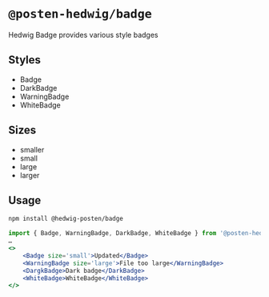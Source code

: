 # `@posten-hedwig/badge`

Hedwig Badge provides various style badges

## Styles

- Badge
- DarkBadge
- WarningBadge
- WhiteBadge

## Sizes

- smaller
- small
- large
- larger

## Usage

```bash
npm install @hedwig-posten/badge
```

```jsx
import { Badge, WarningBadge, DarkBadge, WhiteBadge } from '@posten-hedwig/badge'
…
<>
    <Badge size='small'>Updated</Badge>
    <WarningBadge size='large'>File too large</WarningBadge>
    <DargkBadge>Dark badge</DarkBadge>
    <WhiteBadge>WhiteBadge</WhiteBadge>
</>
```
